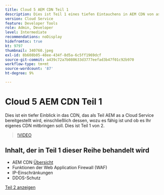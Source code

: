 ```yaml
---
title: Cloud 5 AEM CDN Teil 1
description: Dies ist Teil 1 eines tiefen Eintauchens in AEM CDN von as a Cloud Service.
version: Cloud Service
feature: Developer Tools
role: Admin, Developer
level: Intermediate
recommendations: noDisplay
hidefromtoc: true
kt: 9797
thumbnail: 340760.jpeg
exl-id: 8b608b05-48ee-434f-8d5a-6c5ff1969dcf
source-git-commit: a439c72a7b080633d3777eefad3b47f01c92b970
workflow-type: tm+mt
source-wordcount: '87'
ht-degree: 9%

---
```


# Cloud 5 AEM CDN Teil 1

Dies ist ein tiefer Einblick in das CDN, das als Teil AEM as a Cloud Service bereitgestellt wird, einschließlich dessen, wozu es fähig ist und ob es Ihr eigenes CDN mitbringen soll. Dies ist Teil 1 von 2.

>[!VIDEO](https://video.tv.adobe.com/v/340760?quality=12&learn=on)

## Inhalt, der in Teil 1 dieser Reihe behandelt wird

+ AEM CDN [Übersicht](https://experienceleague.adobe.com/docs/experience-manager-cloud-service/content/implementing/content-delivery/cdn.html?lang=de)
+ Funktionen der Web Application Firewall (WAF)
+ IP-Einschränkungen
+ DDOS-Schutz

[Teil 2 anzeigen](cloud5-aem-cdn-part2.md)